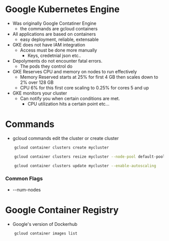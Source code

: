 # Google Kubernetes Engine
- Was originally Google Contatiner Engine
    - the commands are gcloud containers
- All applications are based on containers
    - easy deployment, reliable, extensable
- GKE does not have IAM integration
    - Access must be done more manually
        - Keys, credetnial json etc..
- Depolyments do not encounter fatal errors.
    - The pods they control do
- GKE Reserves CPU and memory on nodes to run effectively
    - Memory Reserved starts at 25% for first 4 GB then scales down to 2% over 128 GB
    - CPU 6% for this first core scaling to 0.25% for cores 5 and up
- GKE monitors your cluster
    - Can notify you when certain conditions are met.
        - CPU utilization hits a certain point etc...

# Commands
- gcloud commands edit the cluster or create cluster


```bash
    gcloud container clusters create mycluster
```
```bash
    gcloud container clusters resize mycluster --node-pool default-pool --size 5 
```

```bash
    gcloud container clusters update mycluster --enable-autoscaling 
```

### Common Flags
- --num-nodes

# Google Container Registry
- Google's version of Dockerhub

```bash
    gcloud container images list
```
